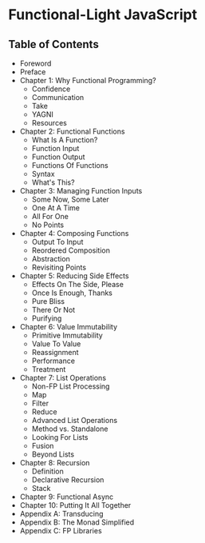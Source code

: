 # Functional-Light JavaScript

## Table of Contents

* Foreword
* Preface
* Chapter 1: Why Functional Programming?
	* Confidence
	* Communication
	* Take
	* YAGNI
	* Resources
* Chapter 2: Functional Functions
	* What Is A Function?
	* Function Input
	* Function Output
	* Functions Of Functions
	* Syntax
	* What's This?
* Chapter 3: Managing Function Inputs
	* Some Now, Some Later
	* One At A Time
	* All For One
	* No Points
* Chapter 4: Composing Functions
	* Output To Input
	* Reordered Composition
	* Abstraction
	* Revisiting Points
* Chapter 5: Reducing Side Effects
	* Effects On The Side, Please
	* Once Is Enough, Thanks
	* Pure Bliss
	* There Or Not
	* Purifying
* Chapter 6: Value Immutability
	* Primitive Immutability
	* Value To Value
	* Reassignment
	* Performance
	* Treatment
* Chapter 7: List Operations
	* Non-FP List Processing
	* Map
	* Filter
	* Reduce
	* Advanced List Operations
	* Method vs. Standalone
	* Looking For Lists
	* Fusion
	* Beyond Lists
* Chapter 8: Recursion
	* Definition
	* Declarative Recursion
	* Stack
* Chapter 9: Functional Async
* Chapter 10: Putting It All Together
* Appendix A: Transducing
* Appendix B: The Monad Simplified
* Appendix C: FP Libraries
